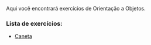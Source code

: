 Aqui você encontrará exercícios de Orientação a Objetos.

### Lista de exercícios:

- [Caneta](src/ExercicioCanetaGuanabara)

  

